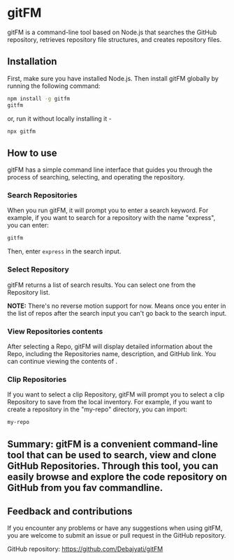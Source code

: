 # gitFM

gitFM is a command-line tool based on Node.js that searches the GitHub repository, retrieves repository file structures, and creates repository files.

## Installation

First, make sure you have installed Node.js. Then install gitFM globally by running the following command:

```bash
npm install -g gitfm
gitfm
```

or, run it without locally installing it -

```bash
npx gitfm
```

## How to use

gitFM has a simple command line interface that guides you through the process of searching, selecting, and operating the repository.

### Search Repositories

When you run gitFM, it will prompt you to enter a search keyword. For example, if you want to search for a repository with the name "express", you can enter:

```bash
gitfm
```

Then, enter `express` in the search input.

### Select Repository

gitFM returns a list of search results. You can select one from the Repository list.

**NOTE:** There's no reverse motion support for now. Means once you enter in the list of repos after the search input you can't go back to the search input.

### View Repositories contents

After selecting a Repo, gitFM will display detailed information about the Repo, including the Repositories name, description, and GitHub link. You can continue viewing the contents of .

### Clip Repositories

If you want to select a clip Repository, gitFM will prompt you to select a clip Repository to save from the local inventory. For example, if you want to create a repository in the "my-repo" directory, you can import:

```bash
my-repo
```

## **Summary:** gitFM is a convenient command-line tool that can be used to search, view and clone GitHub Repositories. Through this tool, you can easily browse and explore the code repository on GitHub from you fav commandline.

## Feedback and contributions

If you encounter any problems or have any suggestions when using gitFM, you are welcome to submit an issue or pull request in the GitHub repository.

GitHub repository: https://github.com/Debajyati/gitFM
